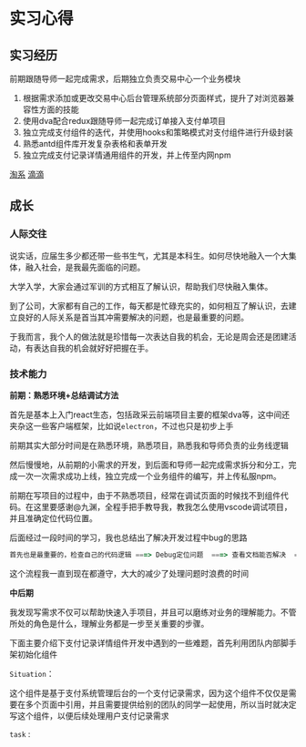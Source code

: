 # 实习心得

## 实习经历

前期跟随导师一起完成需求，后期独立负责交易中心一个业务模块

1. 根据需求添加或更改交易中心后台管理系统部分页面样式，提升了对浏览器兼容性方面的技能
2. 使用dva配合redux跟随导师一起完成订单接入支付单项目
3. 独立完成支付组件的迭代，并使用hooks和策略模式对支付组件进行升级封装
4. 熟悉antd组件库开发复杂表格和表单开发
5. 独立完成支付记录详情通用组件的开发，并上传至内网npm


[淘系](https://juejin.cn/post/6857416445698818055)
[滴滴](https://juejin.cn/post/6903355225499762695)


## 成长

### 人际交往

说实话，应届生多少都还带一些书生气，尤其是本科生。如何尽快地融入一个大集体，融入社会，是我最先面临的问题。

大学入学，大家会通过军训的方式相互了解认识，帮助我们尽快融入集体。

到了公司，大家都有自己的工作，每天都是忙碌充实的，如何相互了解认识，去建立良好的人际关系是首当其冲需要解决的问题，也是最重要的问题。

于我而言，我个人的做法就是珍惜每一次表达自我的机会，无论是周会还是团建活动，有表达自我的机会就好好把握在手。

### 技术能力

**前期：熟悉环境+总结调试方法**

首先是基本上入门react生态，包括政采云前端项目主要的框架dva等，这中间还夹杂这一些客户端框架，比如说`electron`，不过也只是初步上手

前期其实大部分时间是在熟悉环境，熟悉项目，熟悉我和导师负责的业务线逻辑

然后慢慢地，从前期的小需求的开发，到后面和导师一起完成需求拆分和分工，完成一次一次需求成功上线，独立完成一个业务组件的编写，并上传私服npm。

前期在写项目的过程中，由于不熟悉项目，经常在调试页面的时候找不到组件代码。在这里要感谢@九渊，全程手把手教导我，教我怎么使用vscode调试项目，并且准确定位代码位置。

后面经过一段时间的学习，我也总结出了解决开发过程中bug的思路

```js
首先也是最重要的，检查自己的代码逻辑 ===> Debug定位问题  ===> 查看文档能否解决  ===> 不能解决的话定位到框架或者引用的类库  ===> 首先考虑引用是否出错，然后阅读文档检查兼容性 ===> 以上问题还是无法解决，就去和框架/组件库相关同学交流
```

这个流程我一直到现在都遵守，大大的减少了处理问题时浪费的时间

**中后期**

我发现写需求不仅可以帮助快速入手项目，并且可以磨练对业务的理解能力。不管所处的角色是什么，理解业务都是一步至关重要的步骤。

下面主要介绍下支付记录详情组件开发中遇到的一些难题，首先利用团队内部脚手架初始化组件

`Situation`：

这个组件是基于支付系统管理后台的一个支付记录需求，因为这个组件不仅仅是需要在多个页面中引用，并且需要提供给别的团队的同学一起使用，所以当时就决定写这个组件，以便后续处理用户支付记录需求

`task` :


